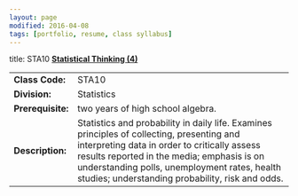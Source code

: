 ```yaml
---
layout: page
modified: 2016-04-08 
tags: [portfolio, resume, class syllabus]
---
```

title: STA10
<b><u> Statistical Thinking (4)</u></b>

|  |   |
----------------|--------------
<b>Class Code:</b> |  STA10
<b>Division:</b> |  Statistics
<b>Prerequisite:</b> |   two years of high school algebra.
<b>Description:</b> |   Statistics and probability in daily life. Examines principles of collecting, presenting and interpreting data in order to critically assess results reported in the media; emphasis is on understanding polls, unemployment rates, health studies; understanding probability, risk and odds. 
